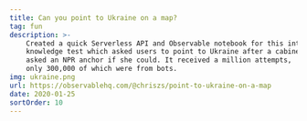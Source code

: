 ```yaml
---
title: Can you point to Ukraine on a map?
tag: fun
description: >-
    Created a quick Serverless API and Observable notebook for this interactive
    knowledge test which asked users to point to Ukraine after a cabinet secretary
    asked an NPR anchor if she could. It received a million attempts,
    only 300,000 of which were from bots.
img: ukraine.png
url: https://observablehq.com/@chriszs/point-to-ukraine-on-a-map
date: 2020-01-25
sortOrder: 10
---
```

